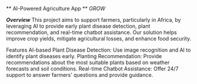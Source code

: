 
** AI-Powered Agriculture App  **
*GROW*

***Overview***
This project aims to support farmers, particularly in Africa, by leveraging AI to provide early plant disease detection, plant recommendation, and real-time chatbot assistance. Our solution helps improve crop yields, mitigate agricultural losses, and enhance food security.

Features
AI-based Plant Disease Detection: Use image recognition and AI to identify plant diseases early.
Planting Recommendation: Provide recommendations about the most suitable plants based on weather forecasts and soil conditions.
Real-time Chatbot Assistance: Offer 24/7 support to answer farmers' questions and provide guidance.
